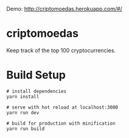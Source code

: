 Demo: http://criptomoedas.herokuapp.com/#/


# criptomoedas
Keep track of the top 100 cryptocurrencies. 

# Build Setup

```
# install dependencies
yarn install

# serve with hot reload at localhost:3000
yarn run dev

# build for production with minification
yarn run build
